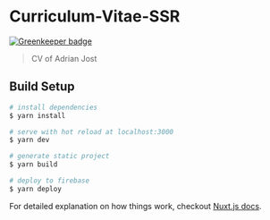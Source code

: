 # Curriculum-Vitae-SSR

[![Greenkeeper badge](https://badges.greenkeeper.io/adrianjost/Curriculum-Vitae.svg)](https://greenkeeper.io/)

> CV of Adrian Jost

## Build Setup

```bash
# install dependencies
$ yarn install

# serve with hot reload at localhost:3000
$ yarn dev

# generate static project
$ yarn build

# deploy to firebase
$ yarn deploy
```

For detailed explanation on how things work, checkout [Nuxt.js docs](https://nuxtjs.org).
